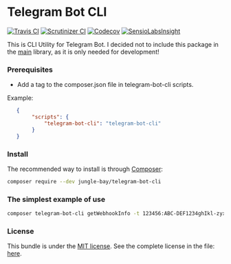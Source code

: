 # Telegram Bot CLI

[![Travis CI](https://img.shields.io/travis/jungle-bay/telegram-bot-api.svg?style=flat)](https://travis-ci.org/jungle-bay/telegram-bot-api)
[![Scrutinizer CI](https://img.shields.io/scrutinizer/g/jungle-bay/telegram-bot-api.svg?style=flat)](https://scrutinizer-ci.com/g/jungle-bay/telegram-bot-api)
[![Codecov](https://img.shields.io/codecov/c/github/jungle-bay/telegram-bot-api.svg?style=flat)](https://codecov.io/gh/jungle-bay/telegram-bot-api)
[![SensioLabsInsight](https://img.shields.io/sensiolabs/i/cd33ddb0-5bd7-4025-a584-7e4dc36242b7.svg?style=flat)](https://insight.sensiolabs.com/projects/cd33ddb0-5bd7-4025-a584-7e4dc36242b7)

This is CLI Utility for Telegram Bot.
I decided not to include this package in the [main](https://github.com/jungle-bay/telegram-bot-api) library, as it is only needed for development!

### Prerequisites

   - Add a tag to the composer.json file in telegram-bot-cli scripts.

Example:
```json
   {
        "scripts": {
            "telegram-bot-cli": "telegram-bot-cli"
        }
   }
```
   
### Install

The recommended way to install is through [Composer](https://getcomposer.org):

```bash
composer require --dev jungle-bay/telegram-bot-cli
```

### The simplest example of use

```bash
composer telegram-bot-cli getWebhookInfo -t 123456:ABC-DEF1234ghIkl-zyx57W2v1u123ew11
```

### License

This bundle is under the [MIT license](http://opensource.org/licenses/MIT). See the complete license in the file: [here](https://github.com/jungle-bay/telegram-bot-cli/blob/master/license.txt).
